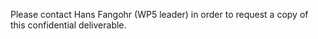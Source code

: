 Please contact Hans Fangohr (WP5 leader) in order to request a copy of this confidential deliverable.
